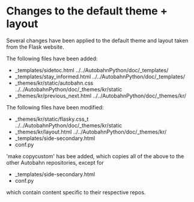 # Changes to the default theme + layout

Several changes have been applied to the default theme and layout taken from the Flask website.

The following files have been added:

+ _templates/sidetoc.html ../../AutobahnPython/doc/_templates/
+ _templates/stay_informed.html ../../AutobahnPython/doc/_templates/
+ _themes/kr/static/autobahn.css ../../AutobahnPython/doc/_themes/kr/static
+ _themes/kr/previous_next.html ../../AutobahnPython/doc/_themes/kr/

The following files have been modified:

* _themes/kr/static/flasky.css_t ../../AutobahnPython/doc/_themes/kr/static
* _themes/kr/layout.html ../../AutobahnPython/doc/_themes/kr/
* _templates/side-secondary.html
* conf.py

'make copycustom' has bee added, which copies all of the above to the other Autobahn repositories, except for

* _templates/side-secondary.html
* conf.py

which contain content specific to their respective repos.
